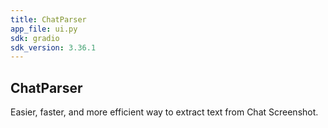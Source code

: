 ```yaml
---
title: ChatParser
app_file: ui.py
sdk: gradio
sdk_version: 3.36.1
---
```

ChatParser
---

Easier, faster, and more efficient way to extract text from Chat Screenshot.
